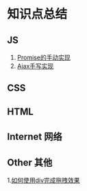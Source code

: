 # 知识点总结


## JS
1. [Promise的手动实现](https://github.com/law-chain-hot/Blog/issues/3)
2. [Ajax手写实现](https://github.com/law-chain-hot/Blog/issues/4)




## CSS





## HTML



## Internet 网络





## Other 其他
1.[如何使用div完成拖拽效果](https://github.com/law-chain-hot/Blog/issues/2)














